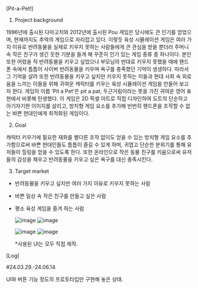 [Pit-a-Pet!]
 
1) Project background

 1996년에 출시된 다마고치와 2012년에 출시된 Pou 게임은 당시에도 큰 인기를 얻었으며, 현재까지도 추억의 게임으로 자리잡고 있다. 이렇듯 육성 시뮬레이션 게임은 여러 가지 이유로 반려동물을 실제로 키우지 못하는 사람들에게 큰 관심을 받을 뿐더러 주머니 속 작은 친구가 생긴 듯한 기분을 들게 해 꾸준히 인기 있는 게임 종류 중 하나이다. 본인 또한 어렸을 적 반려동물을 키우고 싶었으나 부모님의 반대로 키우지 못했을 때에 핸드폰 속에서 틈틈이 사이버 반려동물을 키우며 욕구를 충족했던 기억이 생생하다. 따라서 그 기억을 살려 또한 반려동물을 키우고 싶지만 키우지 못하는 이들과 현대 사회 속 외로움을 느끼는 이들을 위해 귀여운 캐릭터를 키우는 육성 시뮬레이션 게임을 만들어 보고자 한다.
 게임의 이름 ‘Pit a Pet’은 pit a pat, 두근거림이라는 뜻을 가진 귀여운 영어 표현에서 비롯해 탄생했다. 이 게임은 2D 픽셀 아트로 직접 디자인하여 도트의 단순하고 아기자기한 이미지를 살리고, 방치형 게임 요소를 추가해 빈번히 핸드폰을 조작할 수 없는 바쁜 현대인에게 최적화된 게임이다.


 2) Goal

 캐릭터 키우기에 필요한 재화를 별다른 조작 없이도 얻을 수 있는 방치형 게임 요소를 추가함으로써 바쁜 현대인들도 틈틈이 즐길 수 있게 하며, 귀엽고 단순한 분위기를 통해 유저들이 힐링을 얻을 수 있도록 한다. 또한 온라인으로 작은 동물 친구를 키움으로써 유저들의 감성을 채우고 반려동물을 키우고 싶은 욕구를 대신 충족시킨다.


 3) Target market

- 반려동물을 키우고 싶지만 여러 가지 이유로 키우지 못하는 사람
- 바쁜 일상 속 작은 친구를 만들고 싶은 사람
- 평소 육성 게임을 즐겨 하는 사람

  ![image](https://github.com/user-attachments/assets/ef0b7aed-ed17-499b-b5be-fa840c3834ae)
  ![image](https://github.com/user-attachments/assets/f1cb3888-0bfc-43da-bf3d-7ec6c0b5b58c)
  
  ![image](https://github.com/user-attachments/assets/491b16aa-0f0d-4b07-a601-280014be549f)
  ![image](https://github.com/user-attachments/assets/9e961753-cdd0-49da-ab6b-b4f1074fa641)
  
  *사용된 UI는 모두 직접 제작.








 [Log]
 
 #24.03.29.-24.06.14.
 
 UI와 버튼 기능 정도의 프로토타입만 구현해 놓은 상태.

 
